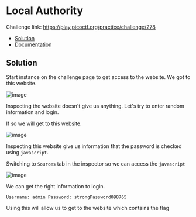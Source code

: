 # Local Authority
Challenge link: https://play.picoctf.org/practice/challenge/278
- [Solution](#solution)
- [Documentation](#documentation)
## Solution
Start instance on the challenge page to get access to the website. We got to this website.

![image](https://github.com/user-attachments/assets/620ef8c1-1f4e-4e95-b821-b5c8d7776d41)

Inspecting the website doesn't give us anything. Let's try to enter random information and login.

If so we will get to this website.

![image](https://github.com/user-attachments/assets/1cc1c3df-be0f-489f-a5b6-f656f76957b4)

Inspecting this website give us information that the password is checked using `javascript`. 

Switching to `Sources` tab in the inspector so we can access the `javascript`

![image](https://github.com/user-attachments/assets/31202799-6831-4677-acec-0ebd51b6e5be)

We can get the right information to login.

`Username: admin
Password: strongPassword098765`

Using this will allow us to get to the website which contains the flag



